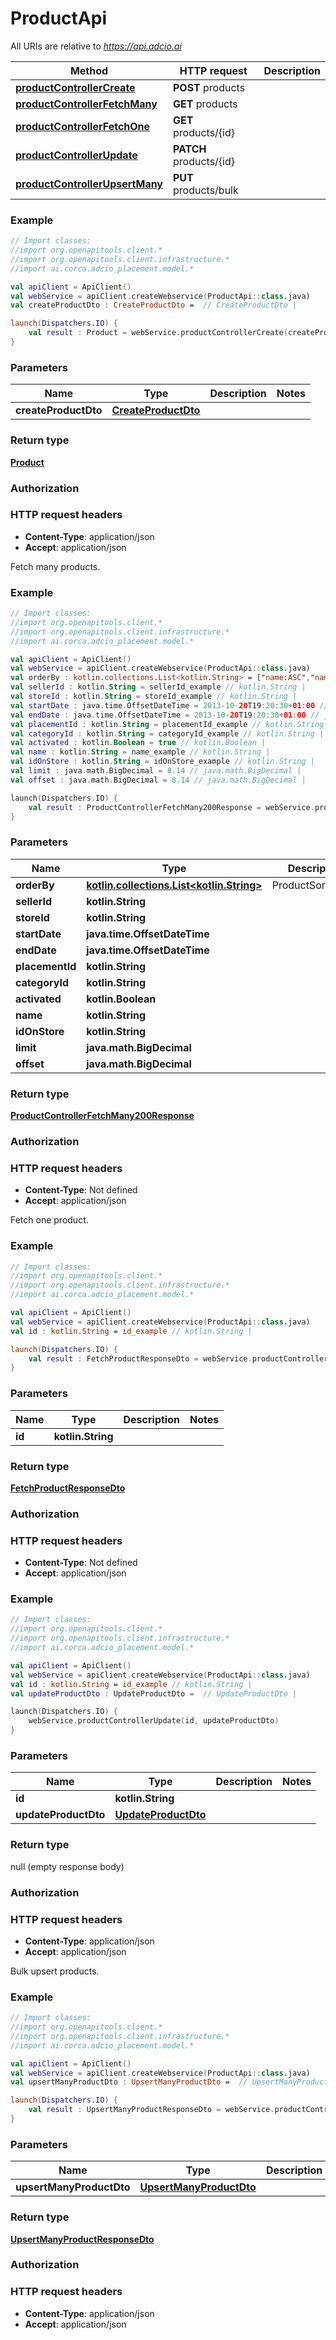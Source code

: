 # ProductApi

All URIs are relative to *https://api.adcio.ai*

Method | HTTP request | Description
------------- | ------------- | -------------
[**productControllerCreate**](ProductApi.md#productControllerCreate) | **POST** products | 
[**productControllerFetchMany**](ProductApi.md#productControllerFetchMany) | **GET** products | 
[**productControllerFetchOne**](ProductApi.md#productControllerFetchOne) | **GET** products/{id} | 
[**productControllerUpdate**](ProductApi.md#productControllerUpdate) | **PATCH** products/{id} | 
[**productControllerUpsertMany**](ProductApi.md#productControllerUpsertMany) | **PUT** products/bulk | 





### Example
```kotlin
// Import classes:
//import org.openapitools.client.*
//import org.openapitools.client.infrastructure.*
//import ai.corca.adcio_placement.model.*

val apiClient = ApiClient()
val webService = apiClient.createWebservice(ProductApi::class.java)
val createProductDto : CreateProductDto =  // CreateProductDto | 

launch(Dispatchers.IO) {
    val result : Product = webService.productControllerCreate(createProductDto)
}
```

### Parameters

Name | Type | Description  | Notes
------------- | ------------- | ------------- | -------------
 **createProductDto** | [**CreateProductDto**](CreateProductDto.md)|  |

### Return type

[**Product**](Product.md)

### Authorization



### HTTP request headers

 - **Content-Type**: application/json
 - **Accept**: application/json




Fetch many products.

### Example
```kotlin
// Import classes:
//import org.openapitools.client.*
//import org.openapitools.client.infrastructure.*
//import ai.corca.adcio_placement.model.*

val apiClient = ApiClient()
val webService = apiClient.createWebservice(ProductApi::class.java)
val orderBy : kotlin.collections.List<kotlin.String> = ["name:ASC","name:DESC","id:ASC","id:DESC","idOnStore:ASC","idOnStore:DESC","createdAt:ASC","createdAt:DESC","sellerName:ASC","sellerName:DESC","price:ASC","price:DESC"] // kotlin.collections.List<kotlin.String> | ProductSortOption
val sellerId : kotlin.String = sellerId_example // kotlin.String | 
val storeId : kotlin.String = storeId_example // kotlin.String | 
val startDate : java.time.OffsetDateTime = 2013-10-20T19:20:30+01:00 // java.time.OffsetDateTime | 
val endDate : java.time.OffsetDateTime = 2013-10-20T19:20:30+01:00 // java.time.OffsetDateTime | 
val placementId : kotlin.String = placementId_example // kotlin.String | 
val categoryId : kotlin.String = categoryId_example // kotlin.String | 
val activated : kotlin.Boolean = true // kotlin.Boolean | 
val name : kotlin.String = name_example // kotlin.String | 
val idOnStore : kotlin.String = idOnStore_example // kotlin.String | 
val limit : java.math.BigDecimal = 8.14 // java.math.BigDecimal | 
val offset : java.math.BigDecimal = 8.14 // java.math.BigDecimal | 

launch(Dispatchers.IO) {
    val result : ProductControllerFetchMany200Response = webService.productControllerFetchMany(orderBy, sellerId, storeId, startDate, endDate, placementId, categoryId, activated, name, idOnStore, limit, offset)
}
```

### Parameters

Name | Type | Description  | Notes
------------- | ------------- | ------------- | -------------
 **orderBy** | [**kotlin.collections.List&lt;kotlin.String&gt;**](kotlin.String.md)| ProductSortOption | [optional]
 **sellerId** | **kotlin.String**|  | [optional]
 **storeId** | **kotlin.String**|  | [optional]
 **startDate** | **java.time.OffsetDateTime**|  | [optional]
 **endDate** | **java.time.OffsetDateTime**|  | [optional]
 **placementId** | **kotlin.String**|  | [optional]
 **categoryId** | **kotlin.String**|  | [optional]
 **activated** | **kotlin.Boolean**|  | [optional]
 **name** | **kotlin.String**|  | [optional]
 **idOnStore** | **kotlin.String**|  | [optional]
 **limit** | **java.math.BigDecimal**|  | [optional]
 **offset** | **java.math.BigDecimal**|  | [optional]

### Return type

[**ProductControllerFetchMany200Response**](ProductControllerFetchMany200Response.md)

### Authorization



### HTTP request headers

 - **Content-Type**: Not defined
 - **Accept**: application/json




Fetch one product.

### Example
```kotlin
// Import classes:
//import org.openapitools.client.*
//import org.openapitools.client.infrastructure.*
//import ai.corca.adcio_placement.model.*

val apiClient = ApiClient()
val webService = apiClient.createWebservice(ProductApi::class.java)
val id : kotlin.String = id_example // kotlin.String | 

launch(Dispatchers.IO) {
    val result : FetchProductResponseDto = webService.productControllerFetchOne(id)
}
```

### Parameters

Name | Type | Description  | Notes
------------- | ------------- | ------------- | -------------
 **id** | **kotlin.String**|  |

### Return type

[**FetchProductResponseDto**](FetchProductResponseDto.md)

### Authorization



### HTTP request headers

 - **Content-Type**: Not defined
 - **Accept**: application/json




### Example
```kotlin
// Import classes:
//import org.openapitools.client.*
//import org.openapitools.client.infrastructure.*
//import ai.corca.adcio_placement.model.*

val apiClient = ApiClient()
val webService = apiClient.createWebservice(ProductApi::class.java)
val id : kotlin.String = id_example // kotlin.String | 
val updateProductDto : UpdateProductDto =  // UpdateProductDto | 

launch(Dispatchers.IO) {
    webService.productControllerUpdate(id, updateProductDto)
}
```

### Parameters

Name | Type | Description  | Notes
------------- | ------------- | ------------- | -------------
 **id** | **kotlin.String**|  |
 **updateProductDto** | [**UpdateProductDto**](UpdateProductDto.md)|  |

### Return type

null (empty response body)

### Authorization



### HTTP request headers

 - **Content-Type**: application/json
 - **Accept**: application/json




Bulk upsert products.

### Example
```kotlin
// Import classes:
//import org.openapitools.client.*
//import org.openapitools.client.infrastructure.*
//import ai.corca.adcio_placement.model.*

val apiClient = ApiClient()
val webService = apiClient.createWebservice(ProductApi::class.java)
val upsertManyProductDto : UpsertManyProductDto =  // UpsertManyProductDto | 

launch(Dispatchers.IO) {
    val result : UpsertManyProductResponseDto = webService.productControllerUpsertMany(upsertManyProductDto)
}
```

### Parameters

Name | Type | Description  | Notes
------------- | ------------- | ------------- | -------------
 **upsertManyProductDto** | [**UpsertManyProductDto**](UpsertManyProductDto.md)|  |

### Return type

[**UpsertManyProductResponseDto**](UpsertManyProductResponseDto.md)

### Authorization



### HTTP request headers

 - **Content-Type**: application/json
 - **Accept**: application/json

